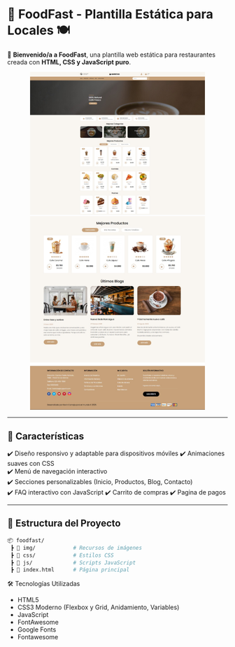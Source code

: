 # 🌟 FoodFast - Plantilla Estática para Locales 🍽️

📢 **Bienvenido/a a FoodFast**, una plantilla web estática para restaurantes creada con **HTML, CSS y JavaScript puro**.

<p align="center">
  <img src="cafe-pag/img/menu-capture.jpg" width="400">
  <br>
  <img src="cafe-pag/img/blogs-capture.jpg" width="400">
</p>

---

## 🚀 **Características**

✔️ Diseño responsivo y adaptable para dispositivos móviles
✔️ Animaciones suaves con CSS  
✔️ Menú de navegación interactivo  
✔️ Secciones personalizables (Inicio, Productos, Blog, Contacto)  
✔️ FAQ interactivo con JavaScript
✔️ Carrito de compras
✔️ Pagina de pagos

---

## 📂 **Estructura del Proyecto**

```bash
📦 foodfast/
 ┣ 📂 img/            # Recursos de imágenes
 ┣ 📂 css/            # Estilos CSS
 ┣ 📂 js/             # Scripts JavaScript
 ┣ 📜 index.html      # Página principal
```

🛠 Tecnologías Utilizadas

- HTML5
- CSS3 Moderno (Flexbox y Grid, Anidamiento, Variables)
- JavaScript
- FontAwesome
- Google Fonts
- Fontawesome
